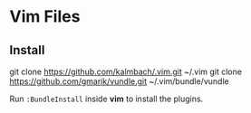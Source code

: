 Vim Files
=========

Install
-------

git clone https://github.com/kalmbach/.vim.git ~/.vim
git clone https://github.com/gmarik/vundle.git ~/.vim/bundle/vundle

Run `:BundleInstall` inside **vim** to install the plugins.
